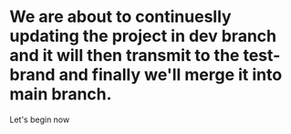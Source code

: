 # We are about to continueslly updating the project in dev branch and it will then transmit to the test-brand and finally we'll merge it into main branch.

Let's begin now
